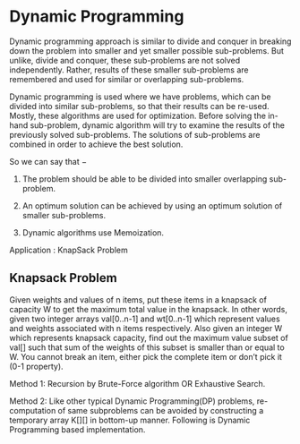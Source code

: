 # Dynamic Programming
Dynamic programming approach is similar to divide and conquer in breaking down the problem into smaller and yet smaller possible sub-problems. But unlike, divide and conquer, these sub-problems are not solved independently. Rather, results of these smaller sub-problems are remembered and used for similar or overlapping sub-problems.

Dynamic programming is used where we have problems, which can be divided into similar sub-problems, so that their results can be re-used. Mostly, these algorithms are used for optimization. Before solving the in-hand sub-problem, dynamic algorithm will try to examine the results of the previously solved sub-problems. The solutions of sub-problems are combined in order to achieve the best solution.

So we can say that −

1. The problem should be able to be divided into smaller overlapping sub-problem.

2. An optimum solution can be achieved by using an optimum solution of smaller sub-problems.

3. Dynamic algorithms use Memoization.

Application : KnapSack Problem

## Knapsack Problem
Given weights and values of n items, put these items in a knapsack of capacity W to get the maximum total value in the knapsack. In other words, given two integer arrays val[0..n-1] and wt[0..n-1] which represent values and weights associated with n items respectively. Also given an integer W which represents knapsack capacity, find out the maximum value subset of val[] such that sum of the weights of this subset is smaller than or equal to W. You cannot break an item, either pick the complete item or don’t pick it (0-1 property).

Method 1: Recursion by Brute-Force algorithm OR Exhaustive Search.


Method 2: Like other typical Dynamic Programming(DP) problems, re-computation of same subproblems can be avoided by constructing a temporary array K[][] in bottom-up manner. Following is Dynamic Programming based implementation.
